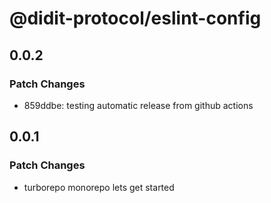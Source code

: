 # @didit-protocol/eslint-config

## 0.0.2

### Patch Changes

- 859ddbe: testing automatic release from github actions

## 0.0.1

### Patch Changes

- turborepo monorepo lets get started
